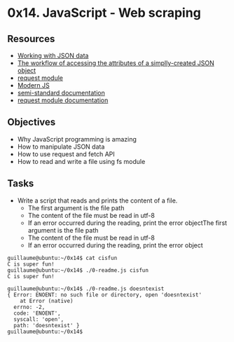 # 0x14. JavaScript - Web scraping

## Resources
- [Working with JSON data](https://developer.mozilla.org/en-US/docs/Learn/JavaScript/Objects/JSON)
- [The workflow of accessing the attributes of a simplly-created JSON object](https://medium.com/@vietkieutie/the-workflow-of-accessing-the-attributes-of-a-simply-created-json-object-82a5b33e2319)
- [request module](https://github.com/request/request)
- [Modern JS](https://github.com/mbeaudru/modern-js-cheatsheet)
- [semi-standard documentation]()
- [request module documentation]()


## Objectives
- Why JavaScript programming is amazing
- How to manipulate JSON data
- How to use request and fetch API
- How to read and write a file using fs module

## Tasks
- Write a script that reads and prints the content of a file.
	- The first argument is the file path
	- The content of the file must be read in utf-8
	- If an error occurred during the reading, print the error objectThe first argument is the file path
	- The content of the file must be read in utf-8
	- If an error occurred during the reading, print the error object

```
guillaume@ubuntu:~/0x14$ cat cisfun
C is super fun!
guillaume@ubuntu:~/0x14$ ./0-readme.js cisfun
C is super fun!

guillaume@ubuntu:~/0x14$ ./0-readme.js doesntexist
{ Error: ENOENT: no such file or directory, open 'doesntexist'
    at Error (native)
  errno: -2,
  code: 'ENOENT',
  syscall: 'open',
  path: 'doesntexist' }
guillaume@ubuntu:~/0x14$ 
```








